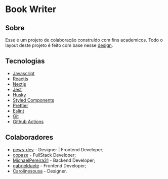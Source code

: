 # Book Writer

## Sobre

Esse é um projeto de colaboração construído com fins academicos. Todo o layout deste projeto é feito com base nesse [design](https://www.figma.com/file/quOPE6B1bXUsP4SUaDVuDy/Book-Write).

## Tecnologias

- [Javascript](https://www.w3schools.com/jsref/default.asp)
- [Reactjs](https://pt-br.reactjs.org/docs/getting-started.html)
- [Nextjs](https://nextjs.org/)
- [Jest](https://jestjs.io/)
- [Husky](https://typicode.github.io/husky/#/)
- [Styled Components](https://styled-components.com/docs)
- [Prettier](https://prettier.io/)
- [Eslint](https://eslint.org/)
- [Git](https://git-scm.com/doc)
- [Github Actions](https://docs.github.com/pt/actions)


## Colaboradores

- [pews-dev](https://github.com/Pews-DEV) - Designer | Frontend Developer;
- [oopaze](https://github.com/oopaze) - FullStack Developer;
- [MichaelPereira31](https://github.com/Pews-DEV) - Backend Developer;
- [gabrielduete](https://github.com/Pews-DEV) - Frontend Developer;
- [Carolinesousa](https://github.com/Carolinesousa) - Designer.
